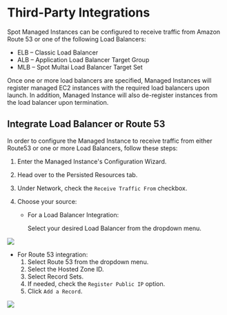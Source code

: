 # Third-Party Integrations

Spot Managed Instances can be configured to receive traffic from Amazon Route 53 or one of the following Load Balancers:

- ELB – Classic Load Balancer
- ALB – Application Load Balancer Target Group
- MLB – Spot Multai Load Balancer Target Set

Once one or more load balancers are specified, Managed Instances will register managed EC2 instances with the required load balancers upon launch. In addition, Managed Instance will also de-register instances from the load balancer upon termination.

## Integrate Load Balancer or Route 53

In order to configure the Managed Instance to receive traffic from either Route53 or one or more Load Balancers, follow these steps:

1. Enter the Managed Instance's Configuration Wizard.
2. Head over to the Persisted Resources tab.
3. Under Network, check the `Receive Traffic From` checkbox.
4. Choose your source:

   - For a Load Balancer Integration:

     Select your desired Load Balancer from the dropdown menu.

<img src="/managed-instance/_media/third-party-integrations-01.png" />

- For Route 53 integration:
  1.  Select Route 53 from the dropdown menu.
  2.  Select the Hosted Zone ID.
  3.  Select Record Sets.
  4.  If needed, check the `Register Public IP` option.
  5.  Click `Add a Record`.

<img src="/managed-instance/_media/third-party-integrations-02.png" />
